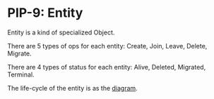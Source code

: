 PIP-9: Entity
==========

Entity is a kind of specialized Object.

There are 5 types of ops for each entity: Create, Join, Leave, Delete, Migrate.

There are 4 types of status for each entity: Alive, Deleted, Migrated, Terminal.

The life-cycle of the entity is as the [diagram](https://docs.google.com/presentation/d/1LWVAIuQoxObpX751Lof96dObtwj7n5GjmbT-FF5DvL4/edit#slide=id.g5486e8773d_0_0).

